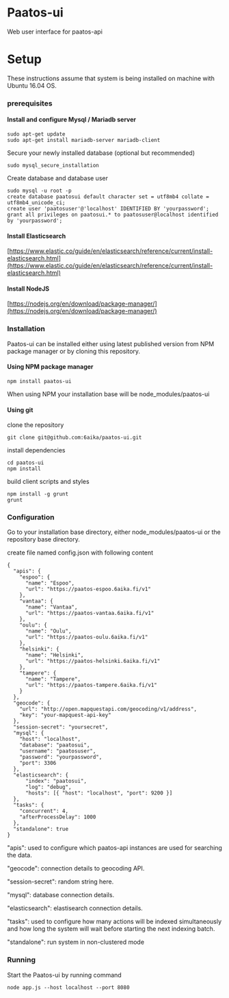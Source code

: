# Paatos-ui
Web user interface for paatos-api

# Setup
These instructions assume that system is being installed on machine with Ubuntu 16.04 OS.

### prerequisites
#### Install and configure Mysql / Mariadb server

```
sudo apt-get update
sudo apt-get install mariadb-server mariadb-client
```
Secure your newly installed database (optional but recommended)
```
sudo mysql_secure_installation
```
Create database and database user
```
sudo mysql -u root -p
create database paatosui default character set = utf8mb4 collate = utf8mb4_unicode_ci;
create user 'paatosuser'@'localhost' IDENTIFIED BY 'yourpassword';
grant all privileges on paatosui.* to paatosuser@localhost identified by 'yourpassword';
```
#### Install Elasticsearch

[https://www.elastic.co/guide/en/elasticsearch/reference/current/install-elasticsearch.html](https://www.elastic.co/guide/en/elasticsearch/reference/current/install-elasticsearch.html)

#### Install NodeJS

[https://nodejs.org/en/download/package-manager/](https://nodejs.org/en/download/package-manager/)

### Installation

Paatos-ui can be installed either using latest published version from NPM package manager or by cloning this repository.
#### Using NPM package manager
```
npm install paatos-ui
```
When using NPM your installation base will be node_modules/paatos-ui

#### Using git
clone the repository
```
git clone git@github.com:6aika/paatos-ui.git
```

install dependencies
```
cd paatos-ui
npm install
```

build client scripts and styles
```
npm install -g grunt
grunt
```
### Configuration
Go to your installation base directory, either node_modules/paatos-ui or the repository base directory.

create file named config.json with following content
```
{
  "apis": {
    "espoo": {
      "name": "Espoo",
      "url": "https://paatos-espoo.6aika.fi/v1"      
    },
    "vantaa": {
      "name": "Vantaa",
      "url": "https://paatos-vantaa.6aika.fi/v1"      
    },
    "oulu": {
      "name": "Oulu",
      "url": "https://paatos-oulu.6aika.fi/v1"
    },
    "helsinki": {
      "name": "Helsinki",
      "url": "https://paatos-helsinki.6aika.fi/v1"      
    },
    "tampere": {
      "name": "Tampere",
      "url": "https://paatos-tampere.6aika.fi/v1"      
    }
  },
  "geocode": {
    "url": "http://open.mapquestapi.com/geocoding/v1/address",
    "key": "your-mapquest-api-key"
  },
  "session-secret": "yoursecret",
  "mysql": {
    "host": "localhost",
    "database": "paatosui",
    "username": "paatosuser",
    "password": "yourpassword",
    "port": 3306
  },
  "elasticsearch": {
      "index": "paatosui",
      "log": "debug",
      "hosts": [{ "host": "localhost", "port": 9200 }]
  },
  "tasks": {
    "concurrent": 4,
    "afterProcessDelay": 1000
  },
  "standalone": true
}
```
"apis": used to configure which paatos-api instances are used for searching the data.

"geocode": connection details to geocoding API.

"session-secret": random string here.

"mysql": database connection details.

"elasticsearch": elastisearch connection details.

"tasks": used to configure how many actions will be indexed simultaneously and how long the system will wait before starting the next indexing batch.

"standalone": run system in non-clustered mode

### Running
Start the Paatos-ui by running command
```
node app.js --host localhost --port 8080
```
